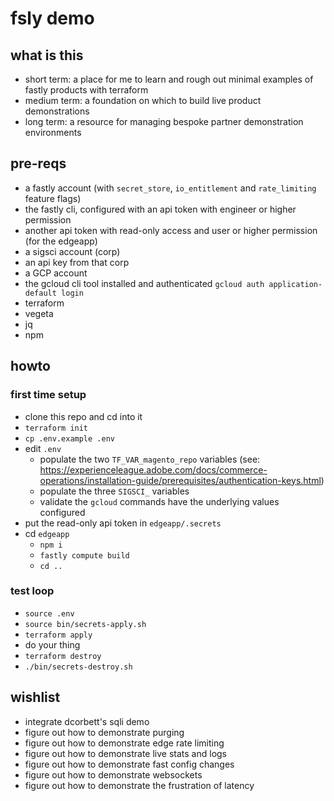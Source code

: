 # fsly demo

## what is this
- short term: a place for me to learn and rough out minimal examples of fastly products with terraform
- medium term: a foundation on which to build live product demonstrations
- long term: a resource for managing bespoke partner demonstration environments

## pre-reqs
- a fastly account (with `secret_store`, `io_entitlement` and `rate_limiting` feature flags)
- the fastly cli, configured with an api token with engineer or higher permission
- another api token with read-only access and user or higher permission (for the edgeapp)
- a sigsci account (corp)
- an api key from that corp
- a GCP account
- the gcloud cli tool installed and authenticated
`gcloud auth application-default login`
- terraform
- vegeta
- jq
- npm

## howto
### first time setup
- clone this repo and cd into it
- `terraform init`
- `cp .env.example .env`
- edit `.env`
  - populate the two `TF_VAR_magento_repo` variables (see: https://experienceleague.adobe.com/docs/commerce-operations/installation-guide/prerequisites/authentication-keys.html)
  - populate the three `SIGSCI_` variables
  - validate the `gcloud` commands have the underlying values configured
- put the read-only api token in `edgeapp/.secrets`
- cd `edgeapp`
  - `npm i`
  - `fastly compute build`
  - `cd ..`
### test loop
- `source .env`
- `source bin/secrets-apply.sh`
- `terraform apply`
- do your thing
- `terraform destroy`
- `./bin/secrets-destroy.sh`

## wishlist
- integrate dcorbett's sqli demo
- figure out how to demonstrate purging
- figure out how to demonstrate edge rate limiting
- figure out how to demonstrate live stats and logs
- figure out how to demonstrate fast config changes
- figure out how to demonstrate websockets
- figure out how to demonstrate the frustration of latency